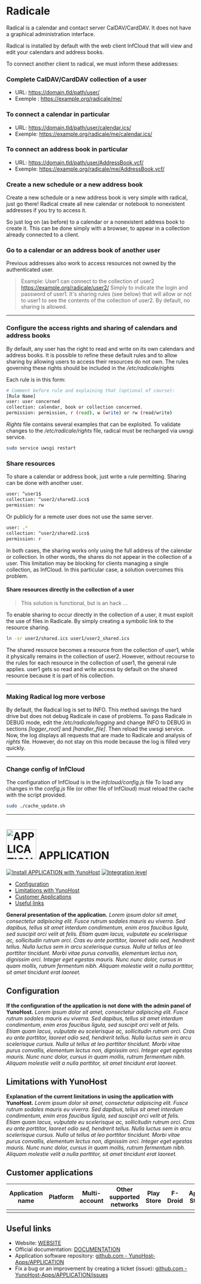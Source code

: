 # Radicale

Radical is a calendar and contact server CalDAV/CardDAV. It does not have a graphical administration interface.

Radical is installed by default with the web client InfCloud that will view and edit your calendars and address books.

To connect another client to radical, we must inform these addresses:

### Complete CalDAV/CardDAV collection of a user
- URL: https://domain.tld/path/user/
- Exemple : https://example.org/radicale/me/

### To connect a calendar in particular
- URL: https://domain.tld/path/user/calendar.ics/
- Exemple: https://example.org/radicale/me/calendar.ics/

### To connect an address book in particular
- URL: https://domain.tld/path/user/AddressBook.vcf/
- Exemple: https://example.org/radicale/me/AddressBook.vcf/

### Create a new schedule or a new address book
Create a new schedule or a new address book is very simple with radical, just go there! Radical create all new calendar or notebook to nonexistent addresses if you try to access it.

So just log on (as before) to a calendar or a nonexistent address book to create it.
This can be done simply with a browser, to appear in a collection already connected to a client.

### Go to a calendar or an address book of another user
Previous addresses also work to access resources not owned by the authenticated user.

> Example:
> User1 can connect to the collection of user2
> https://example.org/radicale/user2/
> Simply to indicate the login and password of user1.
> It's sharing rules (see below) that will allow or not to user1 to see the contents of the collection of user2.
> By default, no sharing is allowed.

---

### Configure the access rights and sharing of calendars and address books
By default, any user has the right to read and write on its own calendars and address books.
It is possible to refine these default rules and to allow sharing by allowing users to access their resources do not own.
The rules governing these rights should be included in the */etc/radicale/rights*

Each rule is in this form:
```bash
# Comment before rule and explaining that (optional of course):
[Rule Name]
user: user concerned
collection: calendar, book or collection concerned.
permission: permission, r (read), w (write) or rw (read/write)
```
*Rights* file contains several examples that can be exploited.
To validate changes to the */etc/radicale/rights* file, radical must be recharged via uwsgi service.
```bash
sudo service uwsgi restart
```

### Share resources
To share a calendar or address book, just write a rule permitting. Sharing can be done with another user.
```bash
user: ^user1$
collection: ^user2/shared2.ics$
permission: rw
```
Or publicly for a remote user does not use the same server.
```bash
user: .*
collection: ^user2/shared2.ics$
permission: r
```
In both cases, the sharing works only using the full address of the calendar or collection. In other words, the shares do not appear in the collection of a user.
This limitation may be blocking for clients managing a single collection, as InfCloud. In this particular case, a solution overcomes this problem.

#### Share resources directly in the collection of a user
> This solution is functional, but is an hack ...

To enable sharing to occur directly in the collection of a user, it must exploit the use of files in Radicale.
By simply creating a symbolic link to the resource sharing.
```bash
ln -sr user2/shared.ics user1/user2_shared.ics
```
The shared resource becomes a resource from the collection of user1, while it physically remains in the collection of user2.
However, without recourse to the rules for each resource in the collection of user1, the general rule applies. user1 gets so read and write access by default on the shared resource because it is part of his collection.

---

### Making Radical log more verbose
By default, the Radical log is set to INFO. This method savings the hard drive but does not debug Radicale in case of problems.
To pass Radicale in DEBUG mode, edit the */etc/radicale/logging* and change INFO to DEBUG in sections *[logger_root]* and *[handler_file]*. Then reload the uwsgi service.
Now, the log displays all requests that are made to Radicale and analysis of *rights* file.
However, do not stay on this mode because the log is filled very quickly.

---

### Change config of InfCloud
The configuration of InfCloud is in the *infcloud/config.js* file
To load any changes in the *config.js* file (or other file of InfCloud) must reload the cache with the script provided.
```bash
sudo ./cache_update.sh
```

----------------------------------

# <img src="/images/APPLICATION_logo.svg" width="80px" alt="APPLICATION's logo"> APPLICATION

[![Install APPLICATION with YunoHost](https://install-app.yunohost.org/install-with-yunohost.png)](https://install-app.yunohost.org/?app=APPLICATION) [![Integration level](https://dash.yunohost.org/integration/APPLICATION.svg)](https://dash.yunohost.org/appci/app/APPLICATION)

- [Configuration](#Configuration)
- [Limitations with YunoHost](#limitations-with-yunohost)
- [Customer Applications](#Customer-applications)
- [Useful links](#useful-links)

**General presentation of the application.** *Lorem ipsum dolor sit amet, consectetur adipiscing elit. Fusce rutrum sodales mauris eu viverra. Sed dapibus, tellus sit amet interdum condimentum, enim eros faucibus ligula, sed suscipit orci velit at felis. Etiam quam lacus, vulputate eu scelerisque ac, sollicitudin rutrum orci. Cras eu ante porttitor, laoreet odio sed, hendrerit tellus. Nulla luctus sem in arcu scelerisque cursus. Nulla ut tellus at leo porttitor tincidunt. Morbi vitae purus convallis, elementum lectus non, dignissim orci. Integer eget egestas mauris. Nunc nunc dolor, cursus in quam mollis, rutrum fermentum nibh. Aliquam molestie velit a nulla porttitor, sit amet tincidunt erat laoreet.*

## Configuration

**If the configuration of the application is not done with the admin panel of YunoHost.** *Lorem ipsum dolor sit amet, consectetur adipiscing elit. Fusce rutrum sodales mauris eu viverra. Sed dapibus, tellus sit amet interdum condimentum, enim eros faucibus ligula, sed suscipit orci velit at felis. Etiam quam lacus, vulputate eu scelerisque ac, sollicitudin rutrum orci. Cras eu ante porttitor, laoreet odio sed, hendrerit tellus. Nulla luctus sem in arcu scelerisque cursus. Nulla ut tellus at leo porttitor tincidunt. Morbi vitae purus convallis, elementum lectus non, dignissim orci. Integer eget egestas mauris. Nunc nunc dolor, cursus in quam mollis, rutrum fermentum nibh. Aliquam molestie velit a nulla porttitor, sit amet tincidunt erat laoreet.*

## Limitations with YunoHost

**Explanation of the current limitations in using the application with YunoHost.** *Lorem ipsum dolor sit amet, consectetur adipiscing elit. Fusce rutrum sodales mauris eu viverra. Sed dapibus, tellus sit amet interdum condimentum, enim eros faucibus ligula, sed suscipit orci velit at felis. Etiam quam lacus, vulputate eu scelerisque ac, sollicitudin rutrum orci. Cras eu ante porttitor, laoreet odio sed, hendrerit tellus. Nulla luctus sem in arcu scelerisque cursus. Nulla ut tellus at leo porttitor tincidunt. Morbi vitae purus convallis, elementum lectus non, dignissim orci. Integer eget egestas mauris. Nunc nunc dolor, cursus in quam mollis, rutrum fermentum nibh. Aliquam molestie velit a nulla porttitor, sit amet tincidunt erat laoreet.*

## Customer applications

| Application name | Platform | Multi-account | Other supported networks | Play Store | F-Droid | Apple Store | *Other* |
|------------------|----------|---------------|--------------------------|------------|---------|-------------|---------|
|                  |          |               |                          |            |         |             |         |

## Useful links

+ Website: [WEBSITE](#)
+ Official documentation: [DOCUMENTATION](#)
+ Application software repository: [github.com - YunoHost-Apps/APPLICATION](https://github.com/YunoHost-Apps/APPLICATION_ynh)
+ Fix a bug or an improvement by creating a ticket (issue): [github.com - YunoHost-Apps/APPLICATION/issues](https://github.com/YunoHost-Apps/APPLICATION_ynh/issues)
